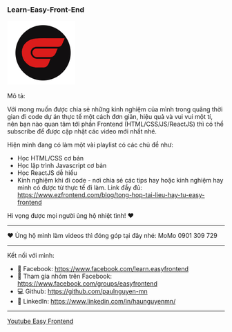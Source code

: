 ### Learn-Easy-Front-End

![Image channel YouTube Easy Frontend](image-channel.png)

Mô tả:

Với mong muốn được chia sẻ những kinh nghiệm của mình trong quãng thời gian đi code dự án thực tế một cách đơn giản, hiệu quả và vui vui một tí, nên bạn nào quan tâm tới phần Frontend (HTML/CSS/JS/ReactJS) thì có thể subscribe để được cập nhật các video mới nhất nhé.

Hiện mình đang có làm một vài playlist có các chủ đề như:

- Học HTML/CSS cơ bản
- Học lập trình Javascript cơ bản
- Học ReactJS dễ hiểu
- Kinh nghiệm khi đi code - nơi chia sẻ các tips hay hoặc kinh nghiệm hay mình có được từ thực tế đi làm.
  Link đầy đủ: https://www.ezfrontend.com/blog/tong-hop-tai-lieu-hay-tu-easy-frontend

Hi vọng được mọi người ủng hộ nhiệt tình! ❤️

---

❤️ Ủng hộ mình làm videos thì đóng góp tại đây nhé: MoMo 0901 309 729

---

Kết nối với mình:

- 🎉 Facebook: https://www.facebook.com/learn.easyfrontend
- 🚀 Tham gia nhóm trên Facebook: https://www.facebook.com/groups/easyfrontend
- 💻 Github: https://github.com/paulnguyen-mn
- 💼 LinkedIn: https://www.linkedin.com/in/haunguyenmn/

---

[Youtube Easy Frontend](https://www.youtube.com/@EasyFrontend)
